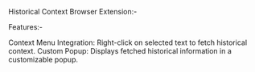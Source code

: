 Historical Context Browser Extension:-

Features:-

Context Menu Integration: Right-click on selected text to fetch historical context.
Custom Popup: Displays fetched historical information in a customizable popup.

